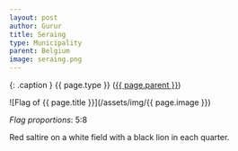 ```yaml
---
layout: post
author: Gurur
title: Seraing
type: Municipality
parent: Belgium
image: seraing.png
---
```

{: .caption }
{{ page.type }} ([{{ page.parent }}](/2019/03/14/belgium.html))

![Flag of {{ page.title }}](/assets/img/{{ page.image }})

*Flag proportions*: 5:8

Red saltire on a white field with a black lion in each quarter.